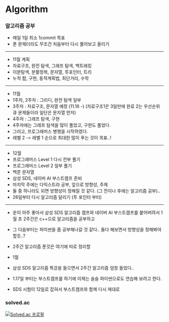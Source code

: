 # Algorithm

### 알고리즘 공부

- 매일 1일 최소 1commit 목표
- 푼 문제더라도 무조건 처음부터 다시 풀어보고 올리기
 
***
- 11월 계획
- 자료구조, 완전 탐색, 그래프 탐색, 백트래킹
- 이분탐색, 분활정복, 문자열, 투포인터, 트리
- 누적 합, 구현, 동적계획법, 최단거리, 수학


***
- 11월
- 1주차, 2주차 : 그리디, 완전 탐색 일부
- 3주차 : 자료구조, 문자열 예정 (11.16 -) (자료구조1은 3일만에 완료 2는 우선순위 큐 문제들이라 일단은 문자열 먼저)
- 4주차 : 그래프 탐색, 구현 
- 4주차에는 그래프 탐색을 많이 풀었고, 구현도 풀었다.
- 그러고, 프로그래머스 병행을 시작하였다.
- 레벨 2 -> 레벨 1 순으로 최대한 많이 푸는 것이 목표..!
***

- 12월 
- 프로그래머스 Level 1 다시 전부 풀기
- 프로그래머스 Level 2 일부 풀기
- 백준 문자열
- 삼성 SDS, 네이버 AI 부스트캠프 준비
- 마지막 주에는 다익스트라 공부, 앞으로 방향성, 주제 
- 둘 중 하나라도 되면 방향성이 정해질 것 같다. (그 전이나 후에는 알고리즘 공부)..
- 26일부터 다시 알고리즘 달리기 (투 포인터 부터)
***

- 운이 아주 좋아서 삼성 SDS 알고리즘 캠프와 네이버 AI 부스트캠프를 붙어버려서 1월 초 2주간은 c++으로 알고리즘을 공부하고
- 그 다음부터는 파이썬을 좀 공부해나갈 것 같다.. 둘다 해보면서 방향성을 정해봐야할듯..?
- 2주간 알고리즘 푼것은 여기에 따로 정리할 

- 1월
- 삼성 SDS 알고리즘 특강을 들으면서 2주간 알고리즘 엄청 들었다..
- 1.17일 부터는 부스트캠프를 하기에 이제는 슬슬 파이썬으로도 연습해 보려고 한다.

- SDS 시험이 12일로 잡혀서 부스트캠프와 함께 다시 제대로 

### solved.ac

[![Solved.ac
프로필](http://mazassumnida.wtf/api/v2/generate_badge?boj=9114jin)](https://solved.ac/9114jin) &nbsp;&nbsp;
